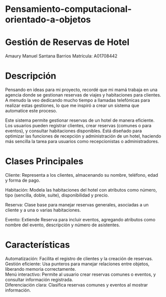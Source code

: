 # Pensamiento-computacional-orientado-a-objetos


# Gestión de Reservas de Hotel
Amaury Manuel Santana Barrios
Matrícula: A01708442

# Descripción
Pensando en ideas para mi proyecto, recordé que mi mamá trabaja en una agencia donde se gestionan reservas de viajes y habitaciones para clientes. A menudo la veo dedicando mucho tiempo a llamadas telefónicas para realizar estas gestiones, lo que me inspiró a crear un sistema que automatice este proceso.

Este sistema permite gestionar reservas de un hotel de manera eficiente. Los usuarios pueden registrar clientes, crear reservas (comunes o para eventos), y consultar habitaciones disponibles. Está diseñado para optimizar las funciones de recepción y administración de un hotel, haciendo más sencilla la tarea para usuarios como recepcionistas o administradores.

# Clases Principales
Cliente:
Representa a los clientes, almacenando su nombre, teléfono, edad y forma de pago.

Habitación:
Modela las habitaciones del hotel con atributos como número, tipo (sencilla, doble, suite), disponibilidad y precio.

Reserva:
Clase base para manejar reservas generales, asociadas a un cliente y a una o varias habitaciones.

Evento:
Extiende Reserva para incluir eventos, agregando atributos como nombre del evento, descripción y número de asistentes.

# Características
Automatización: Facilita el registro de clientes y la creación de reservas.                                                                      
Gestión eficiente: Usa punteros para manejar relaciones entre objetos, liberando memoria correctamente.                                       
Menú interactivo: Permite al usuario crear reservas comunes o eventos, y consultar información registrada.                                      
Diferenciación clara: Clasifica reservas comunes y eventos al mostrar información.

